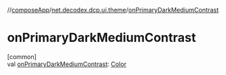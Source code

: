//[composeApp](../../index.md)/[net.decodex.dcp.ui.theme](index.md)/[onPrimaryDarkMediumContrast](on-primary-dark-medium-contrast.md)

# onPrimaryDarkMediumContrast

[common]\
val [onPrimaryDarkMediumContrast](on-primary-dark-medium-contrast.md): [Color](https://developer.android.com/reference/kotlin/androidx/compose/ui/graphics/Color.html)
